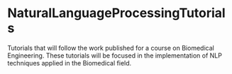 # NaturalLanguageProcessingTutorials
Tutorials that will follow the work published for a course on Biomedical Engineering. These tutorials will be focused in the implementation of NLP techniques applied in the Biomedical field.
